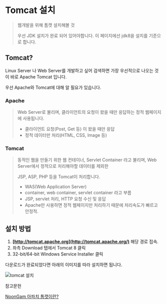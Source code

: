 # Tomcat 설치

> 웹개발을 위해 톰캣 설치해볼 것
>
> 우선 JDK 설치가 완료 되어 있어야합니다. 이 페이지에선 jdk8을 설치를 기준으로 합니다.





## Tomcat?

Linux Server 나 Web Server를 개발하고 싶어 검색하면 가장 우선적으로 나오는 것이 바로 Apache Tomcat 입니다.



우선 Apache와 Tomcat에 대해 알 필요가 있습니다.

### Apache

> Web Server로 불리며, 클라이언트의 요청이 왔을 때만 응답하는 정적 웹페이지에 사용됩니다.
>
> - 클라이언트 요청(Post, Get 등) 이 왔을 때만 응답
> - 정적 데이터만 처리(HTML, CSS, Image 등)

### Tomcat

>동적인 웹을 만들기 위한 웹 컨테이너, Servlet Container 라고 불리며, Web Server에서 정적으로 처리해야할 데이터를 제외한
>
>JSP, ASP, PHP 등을 Tomcat이 처리합니다.
>
>- WAS(Web Application Server)
>- container, web container, servlet container 라고 부름
>- JSP, servlet 처리, HTTP 요청 수신 및 응답
>- Apache만 사용하면 정적 웹페이지만 처리하기 때문에 처리속도가 빠르고 안정적.



## 설치 방법

1. **[http://tomcat.apache.org](http://tomcat.apache.org/)** 해당 경로 접속.
2. 좌측 Download 탭에서 Tomcat 8 클릭
3. 32-bit/64-bit Windows Service Installer 클릭



다운로드가 완료되었다면 아래의 이미지를 따라 설치하면 됩니다.


![tomcat 설치](https://user-images.githubusercontent.com/22608825/98204751-f82af200-1f79-11eb-8961-c43c4920411e.gif)





참고문헌

[NoonGam 아파치 톰캣이란?](https://wodonggun.github.io/wodonggun.github.io/study/%EC%95%84%ED%8C%8C%EC%B9%98-%ED%86%B0%EC%BA%A3-%EC%B0%A8%EC%9D%B4.html)

